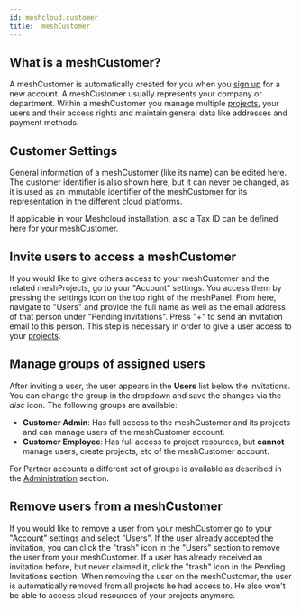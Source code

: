 ```yaml
---
id: meshcloud.customer
title:  meshCustomer
---
```


## What is a meshCustomer?

A meshCustomer is automatically created for you when you [sign up](meshcloud.profile.md) for a new account. A meshCustomer usually represents your company or department. Within a meshCustomer you manage multiple [projects](meshcloud.project.md), your users and their access rights and maintain general data like addresses and payment methods.

## Customer Settings

General information of a meshCustomer (like its name) can be edited here. The customer identifier is also shown here, but it can never be changed, as it is used as an immutable identifier of the meshCustomer for its representation in the different cloud platforms.

If applicable in your Meshcloud installation, also a Tax ID can be defined here for your meshCustomer.

## Invite users to access a meshCustomer

If you would like to give others access to your meshCustomer and the related meshProjects, go to your "Account" settings. You access them by pressing the settings icon on the top right of the meshPanel. From here, navigate to "Users" and provide the full name as well as the email address of that person under "Pending Invitations". Press "+" to send an invitation email to this person. This step is necessary in order to give a user access to your [projects](meshcloud.project.md).

## Manage groups of assigned users

After inviting a user, the user appears in the **Users** list below the invitations. You can change the group in the dropdown and save the changes via the *disc* icon. The following groups are available:

- **Customer Admin**: Has full access to the meshCustomer and its projects and can manage users of the meshCustomer account.
- **Customer Employee**: Has full access to project resources, but **cannot** manage users, create projects, etc of the meshCustomer account.

For Partner accounts a different set of groups is available as described in the [Administration](administration.index.md) section.

## Remove users from a meshCustomer

If you would like to remove a user from your meshCustomer go to your "Account" settings and select "Users". If the user already accepted the invitation, you can click the "trash" icon in the "Users" section to remove the user from your meshCustomer. If a user has already received an invitation before, but never claimed it, click the "trash" icon in the Pending Invitations section. When removing the user on the meshCustomer, the user is automatically removed from all projects he had access to. He also won't be able to access cloud resources of your projects anymore.
